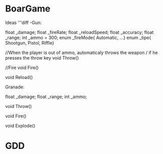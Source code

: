 # BoarGame

Ideas
'''diff
-Gun:

float _damage;
float _fireRate;
float _reloadSpeed;
float _accuracy;
float _range;
int _ammo = 300;
enum _fireMode{ Automatic, ...}
enum _tipe{ Shootgun, Pistol, Riffle}

//When the player is out of ammo, automaticaly throws the weapon / if he presses the throw key
void Throw()

//Fire
void Fire()

void Reload()

Granade:

float _damage;
float _range;
int _ammo;

void Throw()

void Fire()

void Explode()



# GDD
